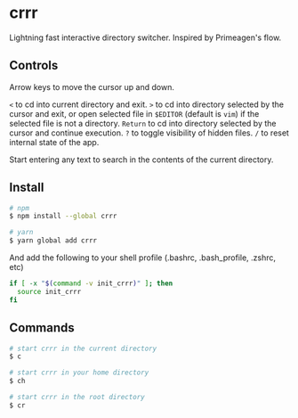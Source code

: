 # crrr

Lightning fast interactive directory switcher. Inspired by Primeagen's flow.

## Controls

Arrow keys to move the cursor up and down.

`<` to cd into current directory and exit. `>` to cd into
directory selected by the cursor and exit, or open selected file in `$EDITOR` (default is `vim`) if
the selected file is not a directory. `Return` to cd into directory selected by the cursor and
continue execution. `?` to toggle visibility of hidden files. `/` to reset internal state of the
app.

Start entering any text to search in the contents of the current directory.

## Install

```bash
# npm
$ npm install --global crrr
```

```bash
# yarn
$ yarn global add crrr
```

And add the following to your shell profile (.bashrc, .bash_profile, .zshrc, etc)

```bash
if [ -x "$(command -v init_crrr)" ]; then
  source init_crrr
fi
```

## Commands

```bash
# start crrr in the current directory
$ c
```

```bash
# start crrr in your home directory
$ ch
```

```bash
# start crrr in the root directory
$ cr
```
